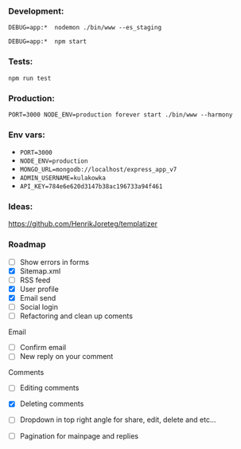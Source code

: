 ### Development:

`DEBUG=app:*  nodemon ./bin/www --es_staging`

`DEBUG=app:*  npm start`

### Tests:

`npm run test`

### Production:

`PORT=3000 NODE_ENV=production forever start ./bin/www --harmony`

### Env vars:

- `PORT=3000`
- `NODE_ENV=production` 
- `MONGO_URL=mongodb://localhost/express_app_v7`
- `ADMIN_USERNAME=kulakowka`
- `API_KEY=784e6e620d3147b38ac196733a94f461`

### Ideas:

https://github.com/HenrikJoreteg/templatizer

### Roadmap

- [ ] Show errors in forms
- [X] Sitemap.xml 
- [ ] RSS feed
- [X] User profile
- [X] Email send
- [ ] Social login 
- [ ] Refactoring and clean up coments

Email

- [ ] Confirm email
- [ ] New reply on your comment

Comments

- [ ] Editing comments
- [X] Deleting comments
- [ ] Dropdown in top right angle for share, edit, delete and etc...
- [ ] Pagination for mainpage and replies

